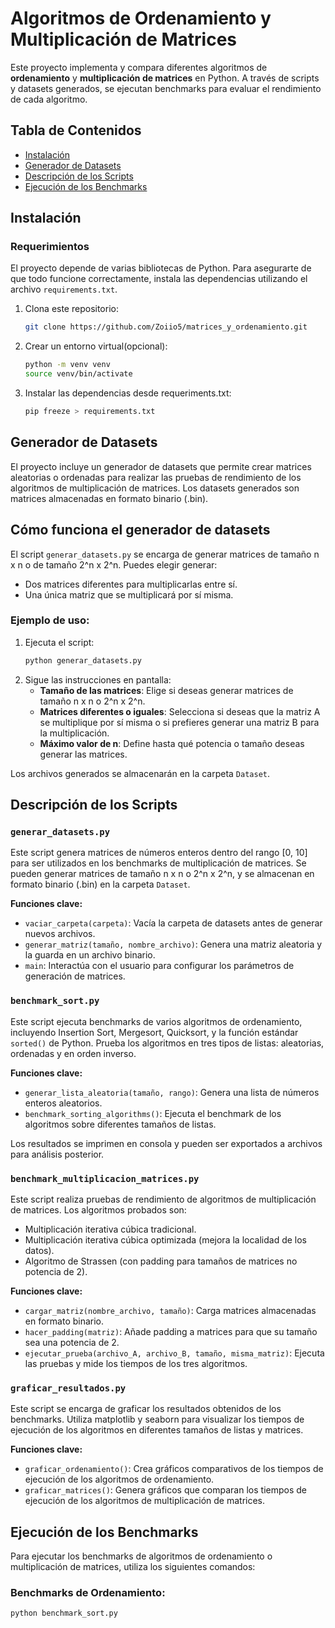 # Algoritmos de Ordenamiento y Multiplicación de Matrices

Este proyecto implementa y compara diferentes algoritmos de **ordenamiento** y **multiplicación de matrices** en Python. A través de scripts y datasets generados, se ejecutan benchmarks para evaluar el rendimiento de cada algoritmo.

## Tabla de Contenidos
- [Instalación](#instalación)
- [Generador de Datasets](#generador-de-datasets)
- [Descripción de los Scripts](#descripción-de-los-scripts)
- [Ejecución de los Benchmarks](#ejecución-de-los-benchmarks)

## Instalación

### Requerimientos
El proyecto depende de varias bibliotecas de Python. Para asegurarte de que todo funcione correctamente, instala las dependencias utilizando el archivo `requirements.txt`.


1. Clona este repositorio:
   ```bash
   git clone https://github.com/Zoiio5/matrices_y_ordenamiento.git

2. Crear un entorno virtual(opcional):
   ```bash
   python -m venv venv
   source venv/bin/activate

3. Instalar las dependencias desde requeriments.txt:
   ```bash
   pip freeze > requirements.txt

## Generador de Datasets

El proyecto incluye un generador de datasets que permite crear matrices aleatorias o ordenadas para realizar las pruebas de rendimiento de los algoritmos de multiplicación de matrices. Los datasets generados son matrices almacenadas en formato binario (.bin).

## Cómo funciona el generador de datasets

El script `generar_datasets.py` se encarga de generar matrices de tamaño n x n o de tamaño 2^n x 2^n. Puedes elegir generar:

- Dos matrices diferentes para multiplicarlas entre sí.
- Una única matriz que se multiplicará por sí misma.

### Ejemplo de uso:

1. Ejecuta el script:
    ```bash
    python generar_datasets.py
    ```
2. Sigue las instrucciones en pantalla:
    - **Tamaño de las matrices**: Elige si deseas generar matrices de tamaño n x n o 2^n x 2^n.
    - **Matrices diferentes o iguales**: Selecciona si deseas que la matriz A se multiplique por sí misma o si prefieres generar una matriz B para la multiplicación.
    - **Máximo valor de n**: Define hasta qué potencia o tamaño deseas generar las matrices.

Los archivos generados se almacenarán en la carpeta `Dataset`.

## Descripción de los Scripts

### `generar_datasets.py`

Este script genera matrices de números enteros dentro del rango [0, 10] para ser utilizados en los benchmarks de multiplicación de matrices. Se pueden generar matrices de tamaño n x n o 2^n x 2^n, y se almacenan en formato binario (.bin) en la carpeta `Dataset`.

**Funciones clave:**
- `vaciar_carpeta(carpeta)`: Vacía la carpeta de datasets antes de generar nuevos archivos.
- `generar_matriz(tamaño, nombre_archivo)`: Genera una matriz aleatoria y la guarda en un archivo binario.
- `main`: Interactúa con el usuario para configurar los parámetros de generación de matrices.

### `benchmark_sort.py`

Este script ejecuta benchmarks de varios algoritmos de ordenamiento, incluyendo Insertion Sort, Mergesort, Quicksort, y la función estándar `sorted()` de Python. Prueba los algoritmos en tres tipos de listas: aleatorias, ordenadas y en orden inverso.

**Funciones clave:**
- `generar_lista_aleatoria(tamaño, rango)`: Genera una lista de números enteros aleatorios.
- `benchmark_sorting_algorithms()`: Ejecuta el benchmark de los algoritmos sobre diferentes tamaños de listas.

Los resultados se imprimen en consola y pueden ser exportados a archivos para análisis posterior.

### `benchmark_multiplicacion_matrices.py`

Este script realiza pruebas de rendimiento de algoritmos de multiplicación de matrices. Los algoritmos probados son:

- Multiplicación iterativa cúbica tradicional.
- Multiplicación iterativa cúbica optimizada (mejora la localidad de los datos).
- Algoritmo de Strassen (con padding para tamaños de matrices no potencia de 2).

**Funciones clave:**
- `cargar_matriz(nombre_archivo, tamaño)`: Carga matrices almacenadas en formato binario.
- `hacer_padding(matriz)`: Añade padding a matrices para que su tamaño sea una potencia de 2.
- `ejecutar_prueba(archivo_A, archivo_B, tamaño, misma_matriz)`: Ejecuta las pruebas y mide los tiempos de los tres algoritmos.

### `graficar_resultados.py`

Este script se encarga de graficar los resultados obtenidos de los benchmarks. Utiliza matplotlib y seaborn para visualizar los tiempos de ejecución de los algoritmos en diferentes tamaños de listas y matrices.

**Funciones clave:**
- `graficar_ordenamiento()`: Crea gráficos comparativos de los tiempos de ejecución de los algoritmos de ordenamiento.
- `graficar_matrices()`: Genera gráficos que comparan los tiempos de ejecución de los algoritmos de multiplicación de matrices.

## Ejecución de los Benchmarks

Para ejecutar los benchmarks de algoritmos de ordenamiento o multiplicación de matrices, utiliza los siguientes comandos:

### Benchmarks de Ordenamiento:
```bash
python benchmark_sort.py

